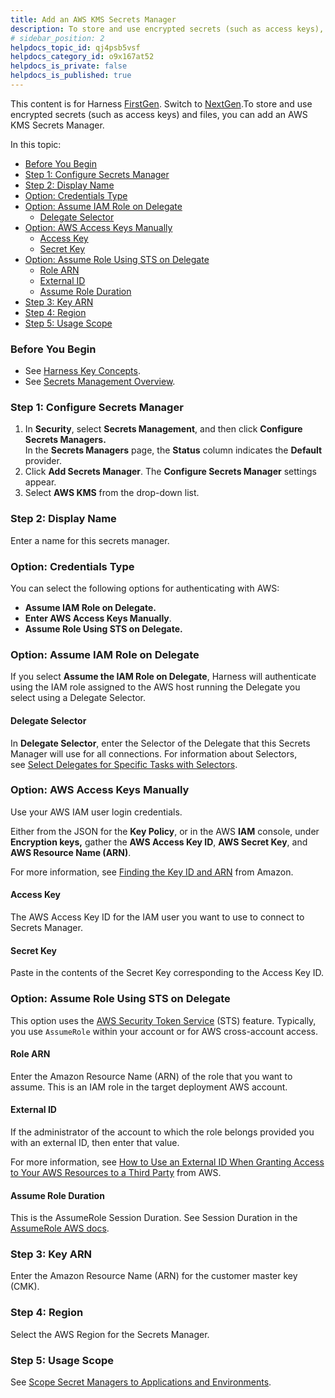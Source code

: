 ```yaml
---
title: Add an AWS KMS Secrets Manager
description: To store and use encrypted secrets (such as access keys), you can add an AWS KMS Secrets Manager.
# sidebar_position: 2
helpdocs_topic_id: qj4psb5vsf
helpdocs_category_id: o9x167at52
helpdocs_is_private: false
helpdocs_is_published: true
---
```


This content is for Harness [FirstGen](https://docs.harness.io/article/1fjmm4by22). Switch to [NextGen](/article/pt52h8sb6z-add-an-aws-kms-secrets-manager).To store and use encrypted secrets (such as access keys) and files, you can add an AWS KMS Secrets Manager.

In this topic:

* [Before You Begin](https://docs.harness.io/article/qj4psb5vsf-add-an-aws-kms-secrets-manager#before_you_begin)
* [Step 1: Configure Secrets Manager](https://docs.harness.io/article/qj4psb5vsf-add-an-aws-kms-secrets-manager#step_1_configure_secrets_manager)
* [Step 2: Display Name](https://docs.harness.io/article/qj4psb5vsf-add-an-aws-kms-secrets-manager#step_2_display_name)
* [Option: Credentials Type](https://docs.harness.io/article/qj4psb5vsf-add-an-aws-kms-secrets-manager#option_credentials_type)
* [Option: Assume IAM Role on Delegate](https://docs.harness.io/article/qj4psb5vsf-add-an-aws-kms-secrets-manager#option_assume_iam_role_on_delegate)
	+ [Delegate Selector](https://docs.harness.io/article/qj4psb5vsf-add-an-aws-kms-secrets-manager#delegate_selector)
* [Option: AWS Access Keys Manually](https://docs.harness.io/article/qj4psb5vsf-add-an-aws-kms-secrets-manager#option_aws_access_keys_manually)
	+ [Access Key](https://docs.harness.io/article/qj4psb5vsf-add-an-aws-kms-secrets-manager#access_key)
	+ [Secret Key](https://docs.harness.io/article/qj4psb5vsf-add-an-aws-kms-secrets-manager#secret_key)
* [Option: Assume Role Using STS on Delegate](https://docs.harness.io/article/qj4psb5vsf-add-an-aws-kms-secrets-manager#option_assume_role_using_sts_on_delegate)
	+ [Role ARN](https://docs.harness.io/article/qj4psb5vsf-add-an-aws-kms-secrets-manager#role_arn)
	+ [External ID](https://docs.harness.io/article/qj4psb5vsf-add-an-aws-kms-secrets-manager#external_id)
	+ [Assume Role Duration](https://docs.harness.io/article/qj4psb5vsf-add-an-aws-kms-secrets-manager#assume_role_duration)
* [Step 3: Key ARN](https://docs.harness.io/article/qj4psb5vsf-add-an-aws-kms-secrets-manager#step_3_key_arn)
* [Step 4: Region](https://docs.harness.io/article/qj4psb5vsf-add-an-aws-kms-secrets-manager#step_4_region)
* [Step 5: Usage Scope](https://docs.harness.io/article/qj4psb5vsf-add-an-aws-kms-secrets-manager#step_5_usage_scope)

### Before You Begin

* See [Harness Key Concepts](/article/4o7oqwih6h-harness-key-concepts).
* See [Secrets Management Overview](/article/au38zpufhr-secret-management).

### Step 1: Configure Secrets Manager

1. In **Security**, select **Secrets Management**, and then click **Configure Secrets Managers.**  
In the **Secrets Managers** page, the **Status** column indicates the **Default** provider.
2. Click **Add Secrets Manager**. The **Configure Secrets Manager** settings appear.
3. Select **AWS KMS** from the drop-down list.

### Step 2: Display Name

Enter a name for this secrets manager.

### Option: Credentials Type

You can select the following options for authenticating with AWS:

* **Assume IAM Role on Delegate.**
* **Enter AWS Access Keys Manually**.
* **Assume Role Using STS on Delegate.**

### Option: Assume IAM Role on Delegate

If you select **Assume the IAM Role on Delegate**, Harness will authenticate using the IAM role assigned to the AWS host running the Delegate you select using a Delegate Selector.

#### Delegate Selector

In **Delegate Selector**, enter the Selector of the Delegate that this Secrets Manager will use for all connections. For information about Selectors, see [Select Delegates for Specific Tasks with Selectors](https://docs.harness.io/article/c3fvixpgsl-select-delegates-for-specific-tasks-with-selectors).

### Option: AWS Access Keys Manually

Use your AWS IAM user login credentials.

Either from the JSON for the **Key Policy**, or in the AWS **IAM** console, under **Encryption keys,** gather the **AWS Access Key ID**, **AWS Secret Key**, and **AWS Resource Name (ARN)**.

For more information, see [Finding the Key ID and ARN](https://docs.aws.amazon.com/kms/latest/developerguide/viewing-keys.html#find-cmk-id-arn) from Amazon.

#### Access Key

The AWS Access Key ID for the IAM user you want to use to connect to Secrets Manager.

#### Secret Key

Paste in the contents of the Secret Key corresponding to the Access Key ID.

### Option: Assume Role Using STS on Delegate

This option uses the [AWS Security Token Service](https://docs.aws.amazon.com/IAM/latest/UserGuide/id_credentials_temp.html) (STS) feature. Typically, you use `AssumeRole` within your account or for AWS cross-account access.

#### Role ARN

Enter the Amazon Resource Name (ARN) of the role that you want to assume. This is an IAM role in the target deployment AWS account.

#### External ID

If the administrator of the account to which the role belongs provided you with an external ID, then enter that value.

For more information, see [How to Use an External ID When Granting Access to Your AWS Resources to a Third Party](https://docs.aws.amazon.com/IAM/latest/UserGuide/id_roles_create_for-user_externalid.html) from AWS.

#### Assume Role Duration

This is the AssumeRole Session Duration. See Session Duration in the [AssumeRole AWS docs](https://docs.aws.amazon.com/STS/latest/APIReference/API_AssumeRole.html).

### Step 3: Key ARN

Enter the Amazon Resource Name (ARN) for the customer master key (CMK).

### Step 4: Region

Select the AWS Region for the Secrets Manager.

### Step 5: Usage Scope

See [Scope Secret Managers to Applications and Environments](/article/e4ikpd00f6-scope-secret-managers-to-applications-and-environments).

